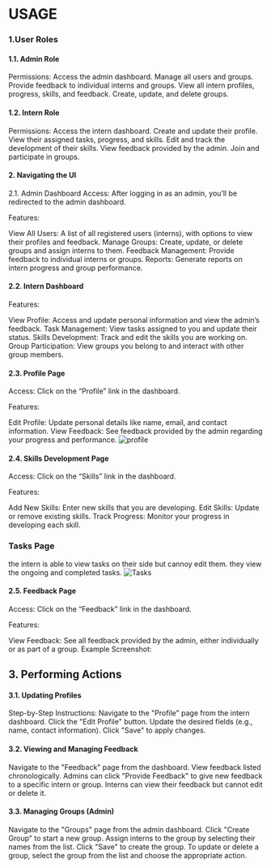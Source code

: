 # USAGE 

### 1.User Roles

#### 1.1. Admin Role
Permissions:
Access the admin dashboard.
Manage all users and groups.
Provide feedback to individual interns and groups.
View all intern profiles, progress, skills, and feedback.
Create, update, and delete groups.
#### 1.2. Intern Role
Permissions:
Access the intern dashboard.
Create and update their profile.
View their assigned tasks, progress, and skills.
Edit and track the development of their skills.
View feedback provided by the admin.
Join and participate in groups.

#### 2. Navigating the UI
2.1. Admin Dashboard
Access: After logging in as an admin, you’ll be redirected to the admin dashboard.

Features:

View All Users: A list of all registered users (interns), with options to view their profiles and feedback.
Manage Groups: Create, update, or delete groups and assign interns to them.
Feedback Management: Provide feedback to individual interns or groups.
Reports: Generate reports on intern progress and group performance.


#### 2.2. Intern Dashboard
Features:

View Profile: Access and update personal information and view the admin’s feedback.
Task Management: View tasks assigned to you and update their status.
Skills Development: Track and edit the skills you are working on.
Group Participation: View groups you belong to and interact with other group members.


#### 2.3. Profile Page
Access: Click on the “Profile” link in the dashboard.

Features:

Edit Profile: Update personal details like name, email, and contact information.
View Feedback: See feedback provided by the admin regarding your progress and performance.
![profile](/images/PROF.jpeg)


 #### 2.4. Skills Development Page
Access: Click on the “Skills” link in the dashboard.

 Features:

Add New Skills: Enter new skills that you are developing.
Edit Skills: Update or remove existing skills.
Track Progress: Monitor your progress in developing each skill.
### Tasks Page
the intern is able to view tasks on their side but cannoy edit them. they view the ongoing and completed tasks.
![Tasks](/images/TASK.jpeg)


#### 2.5. Feedback Page
Access: Click on the “Feedback” link in the dashboard.

Features:

View Feedback: See all feedback provided by the admin, either individually or as part of a group.
Example Screenshot:

## 3. Performing Actions

#### 3.1. Updating Profiles
Step-by-Step Instructions:
Navigate to the "Profile" page from the intern dashboard.
Click the "Edit Profile" button.
Update the desired fields (e.g., name, contact information).
Click "Save" to apply changes.

#### 3.2. Viewing and Managing Feedback
Navigate to the "Feedback" page from the dashboard.
View feedback listed chronologically.
Admins can click "Provide Feedback" to give new feedback to a specific intern or group.
Interns can view their feedback but cannot edit or delete it.

#### 3.3. Managing Groups (Admin)
Navigate to the "Groups" page from the admin dashboard.
Click "Create Group" to start a new group.
Assign interns to the group by selecting their names from the list.
Click "Save" to create the group.
To update or delete a group, select the group from the list and choose the appropriate action.